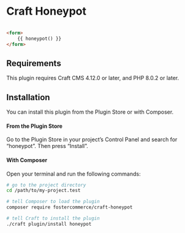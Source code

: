 # Craft Honeypot

```html

<form>
	{{ honeypot() }}
</form>
```

## Requirements

This plugin requires Craft CMS 4.12.0 or later, and PHP 8.0.2 or later.

## Installation

You can install this plugin from the Plugin Store or with Composer.

#### From the Plugin Store

Go to the Plugin Store in your project’s Control Panel and search for “honeypot”. Then press “Install”.

#### With Composer

Open your terminal and run the following commands:

```bash
# go to the project directory
cd /path/to/my-project.test

# tell Composer to load the plugin
composer require fostercommerce/craft-honeypot

# tell Craft to install the plugin
./craft plugin/install honeypot
```
